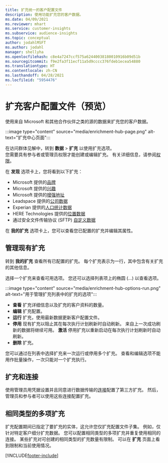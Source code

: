 ```yaml
---
title: 扩充统一的客户配置文件
description: 使用功能扩充您的客户数据。
ms.date: 04/09/2021
ms.reviewer: mhart
ms.service: customer-insights
ms.subservice: audience-insights
ms.topic: conceptual
author: jodahlMSFT
ms.author: jodahl
manager: shellyha
ms.openlocfilehash: c8e4a7247ccf575a62440038180010916b09d51b
ms.sourcegitcommit: f9e2fa3f11ecf11a5d9cccc376fdeb1ecea54880
ms.translationtype: HT
ms.contentlocale: zh-CN
ms.lasthandoff: 04/28/2021
ms.locfileid: "5954476"
---
```

# <a name="enrichment-for-customer-profiles-preview"></a>扩充客户配置文件（预览）

使用来自 Microsoft 和其他合作伙伴之类的源的数据来扩充您的客户数据。

:::image type="content" source="media/enrichment-hub-page.png" alt-text="扩充中心页面":::

在访问群体见解中，转到 **数据** > **扩充** 以使用扩充选项。    
您需要具有参与者或管理员权限才能创建或编辑扩充。 有关详细信息，请参阅[权限](permissions.md)。

在 **发现** 选项卡上，您将看到以下扩充：

- Microsoft 提供的[品牌](enrichment-microsoft.md)
- Microsoft 提供的[兴趣](enrichment-microsoft.md)
- Microsoft 提供的[增强地址](enrichment-enhanced-addresses.md)
- Leadspace 提供的[公司数据](enrichment-leadspace.md)
- Experian 提供的[人口统计数据](enrichment-experian.md)
- HERE Technologies 提供的[位置数据](enrichment-here.md)
- 通过安全文件传输协议 (SFTP) [自定义数据](enrichment-SFTP-custom-import.md)

在 **我的扩充** 选项卡上，您可以查看您已配置的扩充并编辑其属性。

## <a name="manage-existing-enrichments"></a>管理现有扩充

转到 **我的扩充** 查看所有已配置的扩充。 每个扩充表示为一行，其中包含有关扩充的其他信息。

选择一个扩充来查看可用选项。 您还可以选择列表项上的椭圆 (...) 以查看选项。

:::image type="content" source="media/enrichment-hub-options-run.png" alt-text="用于管理扩充列表中的扩充的选项":::

- **查看** 扩充详细信息以及扩充的客户资料的数量。
- **编辑** 扩充配置。
- **运行** 扩充，使用最新数据更新客户配置文件。
- **停用** 现有扩充以阻止其在每次执行计划刷新时自动刷新。 来自上一次成功刷新的数据将继续可用。 **激活** 停用扩充以重新启动在每次执行计划刷新时自动刷新。
- **删除** 扩充。

您可以通过在列表中选择扩充来一次运行或停用多个扩充。 查看和编辑选项不能用作批量操作，一次只能对一个扩充执行。

## <a name="enrichments-and-connections"></a>扩充和连接

使用管理员用凭据设置并且同意进行数据传输的[连接](connections.md)配置了第三方扩充。 然后，管理员和参与者可以使用这些连接配置扩充。  

## <a name="multiple-enrichments-of-the-same-type"></a>相同类型的多项扩充

扩充配置期间已指定了要扩充的实体，这允许您仅扩充配置文件子集。 例如，仅针对特定客户细分扩充数据。 您可以配置相同类型的多项扩充并重复使用相同的连接。 某些扩充对可创建的相同类型的扩充数量有限制。 可以在 **扩充** 页面上看到限制和当前使用情况。

[!INCLUDE[footer-include](../includes/footer-banner.md)]
